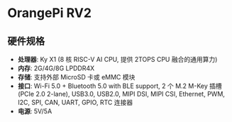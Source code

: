 # OrangePi RV2

## 硬件规格

- **处理器**: Ky X1 (8 核 RISC-V AI CPU, 提供 2TOPS CPU 融合的通用算力)
- **内存**: 2G/4G/8G LPDDR4X
- **存储**: 支持外部 MicroSD 卡或 eMMC 模块
- **接口**: Wi-Fi 5.0 + Bluetooth 5.0 with BLE support, 2 个 M.2 M-Key 插槽
(PCIe 2.0 2-lane), USB3.0, USB2.0, MIPI DSI, MIPI CSI, Ethernet, PWM, I2C, SPI, CAN, UART, GPIO, RTC 连接器
- **电源**: 5V/5A

